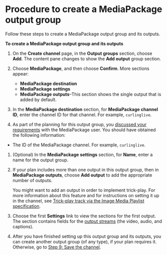 # Procedure to create a MediaPackage output group<a name="emp-create-procedure"></a>

Follow these steps to create a MediaPackage output group and its outputs\.

**To create a MediaPackage output group and its outputs**

1. On the **Create channel** page, in the **Output groups** section, choose **Add**\. The content pane changes to show the **Add output** group section\. 

1. Choose **MediaPackage**, and then choose **Confirm**\. More sections appear: 
   + **MediaPackage destination**
   + **MediaPackage settings**
   + **MediaPackage outputs**–This section shows the single output that is added by default\.

1. In the **MediaPackage destination** section, for **MediaPackage channel ID**, enter the channel ID for that channel\. For example, `curlinglive`\.

1.  As part of the planning for this output group, you [discussed your requirements](origin-server-s3.md) with the MediaPackage user\. You should have obtained the following information:
   + The ID of the MediaPackage channel\. For example, `curlinglive`\.

1. \(Optional\) In the **MediaPackage settings** section, for **Name**, enter a name for the output group\.

1. If your plan includes more than one output in this output group, then in **MediaPackage outputs**, choose **Add output** to add the appropriate number of outputs\.

   You might want to add an output in order to implement trick\-play\. For more information about this feature and for instructions on setting it up in the channel, see [Trick\-play track via the Image Media Playlist specification](trick-play-roku.md)\.

1. Choose the first **Settings** link to view the sections for the first output\. The section contains fields for the [output streams](hls-streams-section.md) \(the video, audio, and captions\)\.

1. After you have finished setting up this output group and its outputs, you can create another output group \(of any type\), if your plan requires it\. Otherwise, go to [Step 9: Save the channel](creating-a-channel-step9.md)\.